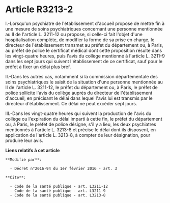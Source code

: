 # Article R3213-2

I.-Lorsqu'un psychiatre de l'établissement d'accueil propose de mettre fin à une mesure de soins psychiatriques concernant
une personne mentionnée au II de l'article L. 3211-12 ou propose, si celle-ci fait l'objet d'une hospitalisation complète, de
modifier la forme de sa prise en charge, le directeur de l'établissement transmet au préfet du département ou, à Paris, au
préfet de police le certificat médical dont cette proposition résulte dans les vingt-quatre heures, puis l'avis du collège
mentionné à l'article L. 3211-9 dans les sept jours qui suivent l'établissement de ce certificat, sauf pour le préfet à fixer
un délai plus bref. 

II.-Dans les autres cas, notamment si la commission départementale des soins psychiatriques le saisit de la situation d'une
personne mentionnée au II de l'article L. 3211-12, le préfet du département ou, à Paris, le préfet de police sollicite l'avis
du collège auprès du directeur de l'établissement d'accueil, en précisant le délai dans lequel l'avis lui est transmis par le
directeur d'établissement. Ce délai ne peut excéder sept jours. 

III.-Dans les vingt-quatre heures qui suivent la production de l'avis du collège ou l'expiration du délai imparti à cette
fin, le préfet du département ou, à Paris, le préfet de police désigne, s'il y a lieu, les deux psychiatres mentionnés à
l'article L. 3213-8 et précise le délai dont ils disposent, en application de l'article L. 3213-8, à compter de leur
désignation, pour produire leur avis.

**Liens relatifs à cet article**

	**Modifié par**:

	  - Décret n°2016-94 du 1er février 2016 - art. 3

	**Cite**:

	  - Code de la santé publique - art. L3211-12
	  - Code de la santé publique - art. L3211-9
	  - Code de la santé publique - art. L3213-8
